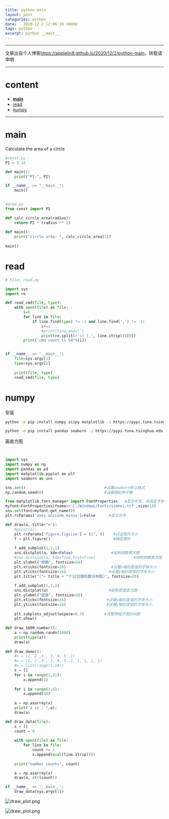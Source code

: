```yaml
---
title: python main
layout: post
categories: python
date:   2020-12-2 12:06:28 +0800
tags: python
excerpt: python __main__
---
```

--------------------
文章出自个人博客<https://applelin8.github.io/2020/12/2/python-main>，转载请申明

------------------
# content <span id="home">
* [__main__](#1)
* [read](#2)
* [numpy](#3)

----------------------------

# main <span id="1">

Calculate the area of a circle

```python
#const.py
PI = 3.14

def main():
    print("PI:", PI)

if __name__ == "__main__":
    main()
  
```



```python
#area.py
from const import PI

def calc_circle_area(radius):
    return PI * (radius ** 2)
    
def main():
    print("circle area: ", calc_circle_area(2))
    
main()
```

# read <span id="2">

```python
# File: read.py

import sys
import re

def read_cmd(file, type):
    with open(file) as file:
        i=0
        for line in file:
            if line.find(type) != -1 and line.find(',') != -1:
                i+=1
                #print(line,end='')
                print(re.split(r'=| |,', line.strip())[0])
        print('cmd count is %d'%(i))


if __name__ == '__main__':
    file=sys.argv[1]
    type=sys.argv[2]
    
    print(file, type)
    read_cmd(file, type)
```

# numpy <span id="3">

安装
```bash
python -m pip install numpy scipy matplotlib -i https://pypi.tuna.tsinghua.edu.cn/simple

python -m pip install pandas seaborn -i https://pypi.tuna.tsinghua.edu.cn/simple

```

画直方图

```python


import sys
import numpy as np
import pandas as pd
import matplotlib.pyplot as plt
import seaborn as sns

sns.set()                                   #设置seaborn默认格式
np.random.seed(0)                           #设置随机种子数

from matplotlib.font_manager import FontProperties   #显示中文，并指定字体
myfont=FontProperties(fname=r'C:/Windows/Fonts/simhei.ttf',size=14)
sns.set(font=myfont.get_name())
plt.rcParams['axes.unicode_minus']=False      #显示负号

def draw(a, title="n"):
    #print(a);
    plt.rcParams['figure.figsize'] = (17, 8)    #设定图片大小
    f = plt.figure()                            #确定画布
    
    f.add_subplot(1,2,1)
    sns.distplot(a, kde=False)                 #绘制频数直方图
    #sns.distplot(a, kde=True,hist=True)                 #绘制频数直方图
    plt.ylabel("频数", fontsize=16)
    plt.xticks(fontsize=16)                    #设置x轴刻度值的字体大小
    plt.yticks(fontsize=16)                   #设置y轴刻度值的字体大小
    plt.title("("+ title + "个32位随机数分布图)", fontsize=20)             #设置子图标题
    
    f.add_subplot(1,2,2)
    sns.distplot(a)                           #绘制密度直方图
    plt.ylabel("密度", fontsize=16)
    plt.xticks(fontsize=16)                  #设置x轴刻度值的字体大小
    plt.yticks(fontsize=16)                  #设置y轴刻度值的字体大小
    
    plt.subplots_adjust(wspace=0.3)         #调整两幅子图的间距
    plt.show()
    
def draw_1000_number():
    a = np.random.randn(1000) 
    print(type(a))
    draw(a)
    
def draw_demo():
    #x = (1, 2 ,3 , 3, 4, 5 ,1)
    #x = (1, 2 ,3 , 3, 4, 5 ,1, 1, 1, 1, 1)
    #x = list(range(1,10))
    x = []
    for i in range(1,11):
        x.append(1)
    
    for i in range(1,6):
        x.append(10)
        
    a = np.asarray(x)
    print("a is : ",a);
    draw(a)

def draw_data(file):
    x = []
    count = 0
    
    with open(file) as file:
        for line in file:
            count += 1
            x.append(eval(line.strip()))
   
    print("number count=", count)

    a = np.asarray(x)
    draw(a, str(count))

if __name__ == '__main__':
    draw_data(sys.argv[1])

```



![draw_plot.png](https://AppleLin8.github.io/assets/img/blog/draw_plot_1.png)



![draw_plot.png](https://AppleLin8.github.io/assets/img/blog/draw_plot.png)

